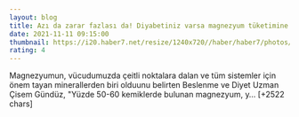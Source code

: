 ```yaml
--- 
layout: blog
title: Azı da zarar fazlası da! Diyabetiniz varsa magnezyum tüketimine dikkat
date: 2021-11-11 09:15:00
thumbnail: https://i20.haber7.net/resize/1240x720//haber/haber7/photos/2021/45/JEYtJ_1636621988_0605.jpg
rating: 4
---
```

Magnezyumun, vücudumuzda çeitli noktalara dalan ve tüm sistemler için önem tayan minerallerden biri olduunu belirten Beslenme ve Diyet Uzman Çisem Gündüz, "Yüzde 50-60 kemiklerde bulunan magnezyum, y… [+2522 chars]